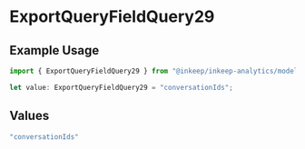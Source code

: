 # ExportQueryFieldQuery29

## Example Usage

```typescript
import { ExportQueryFieldQuery29 } from "@inkeep/inkeep-analytics/models/operations";

let value: ExportQueryFieldQuery29 = "conversationIds";
```

## Values

```typescript
"conversationIds"
```